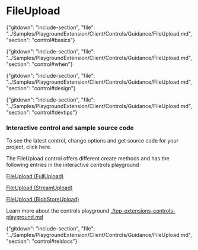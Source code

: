 ﻿# FileUpload

{"gitdown": "include-section", "file": "../Samples/PlaygroundExtension/Client/Controls/Guidance/FileUpload.md", "section": "control#basics"}

<!-- TODO get an IMAGE to embed here -->

<!-- TODO get an SAMPLE CODE to embed here -->

{"gitdown": "include-section", "file": "../Samples/PlaygroundExtension/Client/Controls/Guidance/FileUpload.md", "section": "control#when"}

{"gitdown": "include-section", "file": "../Samples/PlaygroundExtension/Client/Controls/Guidance/FileUpload.md", "section": "control#design"}

{"gitdown": "include-section", "file": "../Samples/PlaygroundExtension/Client/Controls/Guidance/FileUpload.md", "section": "control#devtips"}

### Interactive control and sample source code
To see the latest control, change options and get source code for your project, click here.

The FileUpload control offers different create methods and has the following entries in the interactive controls playground

<a href="https://ms.portal.azure.com/?Microsoft_Azure_Playground=true#blade/Microsoft_Azure_Playground/ControlsIndexBlade/FileUpload_createFullUpload_Playground" target="_blank">FileUpload (FullUpload)</a>

<a href="https://ms.portal.azure.com/?Microsoft_Azure_Playground=true#blade/Microsoft_Azure_Playground/ControlsIndexBlade/FileUpload_createStreamUpload_Playground" target="_blank">FileUpload (StreamUpload)</a>

<a href="https://ms.portal.azure.com/?Microsoft_Azure_Playground=true#blade/Microsoft_Azure_Playground/ControlsIndexBlade/FileUpload_createBlobStoreUpload_Playground" target="_blank">FileUpload (BlobStoreUpload)</a>

Learn more about the controls playground [./top-extensions-controls-playground.md](./top-extensions-controls-playground.md)


{"gitdown": "include-section", "file": "../Samples/PlaygroundExtension/Client/Controls/Guidance/FileUpload.md", "section": "control#reldocs"}
